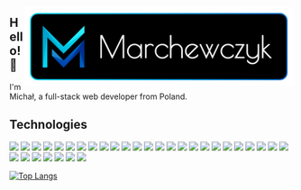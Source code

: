   
[<img src="https://raw.githubusercontent.com/michalmarchewczyk/michalmarchewczyk/master/images/logotype.png" width="478" align="right"/>](https://marchewczyk.eu/)

## Hello!&nbsp;👋

I'm Michał, a full-stack web developer from Poland.

## Technologies

<img src="https://img.shields.io/badge/javascript%20-%23323330.svg?&style=for-the-badge&logo=javascript&logoColor=%23F7DF1E" height="24"/> <img src="https://img.shields.io/badge/typescript%20-%23007ACC.svg?&style=for-the-badge&logo=typescript&logoColor=white" height="24"/> <img src="https://img.shields.io/badge/html5%20-%23E34F26.svg?&style=for-the-badge&logo=html5&logoColor=white" height="24"/> <img src="https://img.shields.io/badge/css3%20-%231572B6.svg?&style=for-the-badge&logo=css3&logoColor=white" height="24"/> <img src="https://img.shields.io/badge/react%20-%2320232a.svg?&style=for-the-badge&logo=react&logoColor=%2361DAFB" height="24"/> <img src="https://img.shields.io/badge/redux%20-%23593d88.svg?&style=for-the-badge&logo=redux&logoColor=white" height="24"/> <img src="https://img.shields.io/badge/vuejs%20-%2335495e.svg?&style=for-the-badge&logo=vue.js&logoColor=%234FC08D" height="24"/> <img src="https://img.shields.io/badge/angular%20-%23DD0031.svg?&style=for-the-badge&logo=angular&logoColor=white" height="24"/> <img src="https://img.shields.io/badge/webpack%20-%238DD6F9.svg?&style=for-the-badge&logo=webpack&logoColor=black"  height="24"/> <img src="https://img.shields.io/badge/jquery%20-%230769AD.svg?&style=for-the-badge&logo=jquery&logoColor=white" height="24"/> <img src="https://img.shields.io/badge/SASS%20-hotpink.svg?&style=for-the-badge&logo=SASS&logoColor=white" height="24"/> <img src="https://img.shields.io/badge/material%20ui%20-%230081CB.svg?&style=for-the-badge&logo=material-ui&logoColor=white" height="24"/> <img src="https://img.shields.io/badge/bootstrap%20-%23563D7C.svg?&style=for-the-badge&logo=bootstrap&logoColor=white" height="24"/> <img src="https://img.shields.io/badge/node.js%20-%2343853D.svg?&style=for-the-badge&logo=node.js&logoColor=white" height="24"/> <img src="https://img.shields.io/badge/express.js%20-%23404d59.svg?&style=for-the-badge" height="24"/> <img src ="https://img.shields.io/badge/MongoDB-%234ea94b.svg?&style=for-the-badge&logo=mongodb&logoColor=white" height="24"/> <img src ="https://img.shields.io/badge/postgres-%23316192.svg?&style=for-the-badge&logo=postgresql&logoColor=white" height="24"/> <img src="https://img.shields.io/badge/mysql-%2300f.svg?&style=for-the-badge&logo=mysql&logoColor=white" height="24"/> <img src="https://img.shields.io/badge/apache%20-%23D42029.svg?&style=for-the-badge&logo=apache&logoColor=white" height="24"/> <img src="https://img.shields.io/badge/nginx%20-%23009639.svg?&style=for-the-badge&logo=nginx&logoColor=white" height="24"/> <img src="https://img.shields.io/badge/firebase%20-%23039BE5.svg?&style=for-the-badge&logo=firebase" height="24"/> <img src="https://img.shields.io/badge/Google%20Cloud%20-%234285F4.svg?&style=for-the-badge&logo=google-cloud&logoColor=white" height="24"/> <img src="https://img.shields.io/badge/heroku%20-%23430098.svg?&style=for-the-badge&logo=heroku&logoColor=white" height="24"/> <img src="https://img.shields.io/badge/docker%20-%230db7ed.svg?&style=for-the-badge&logo=docker&logoColor=white" height="24"/> <img src="https://img.shields.io/badge/php-%23777BB4.svg?&style=for-the-badge&logo=php&logoColor=white" height="24"/> <img src="https://img.shields.io/badge/python%20-%2314354C.svg?&style=for-the-badge&logo=python&logoColor=white" height="24"/> <img src="https://img.shields.io/badge/numpy%20-%23013243.svg?&style=for-the-badge&logo=numpy&logoColor=white"  height="24"/> <img src="https://img.shields.io/badge/flask%20-%23000.svg?&style=for-the-badge&logo=flask&logoColor=white" height="24"/> <img src="https://img.shields.io/badge/django%20-%23092E20.svg?&style=for-the-badge&logo=django&logoColor=white" height="24"/> <img src="https://img.shields.io/badge/figma%20-%23F24E1E.svg?&style=for-the-badge&logo=figma&logoColor=white" height="24"/> <img src="https://img.shields.io/badge/adobe%20xd%20-%23FF26BE.svg?&style=for-the-badge&logo=adobe%20xd&logoColor=white" height="24"/> <img src="https://img.shields.io/badge/blender%20-%23F5792A.svg?&style=for-the-badge&logo=blender&logoColor=white" height="24"/>



[![Top Langs](https://github-readme-stats.vercel.app/api/top-langs/?username=michalmarchewczyk&layout=compact&bg_color=50,00DCFA,0064C8&title_color=ffffff&text_color=ffffff&hide_border=true&langs_count=6)](https://github.com/anuraghazra/github-readme-stats)
